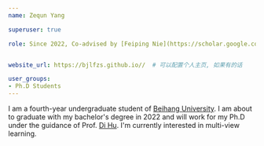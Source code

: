 ```yaml
---
name: Zequn Yang

superuser: true

role: Since 2022, Co-advised by [Feiping Nie](https://scholar.google.com/citations?user=2oB4nAIAAAAJ&hl=en)


website_url: https://bjlfzs.github.io//  # 可以配置个人主页, 如果有的话

user_groups:
- Ph.D Students
---
```

I am a fourth-year undergraduate student of [Beihang University](https://www.buaa.edu.cn/index.htm).  I am about to graduate with my bachelor's degree in 2022 and will work for my Ph.D under the guidance of Prof. [Di Hu](https://dtaoo.github.io/). I'm currently interested in multi-view learning.